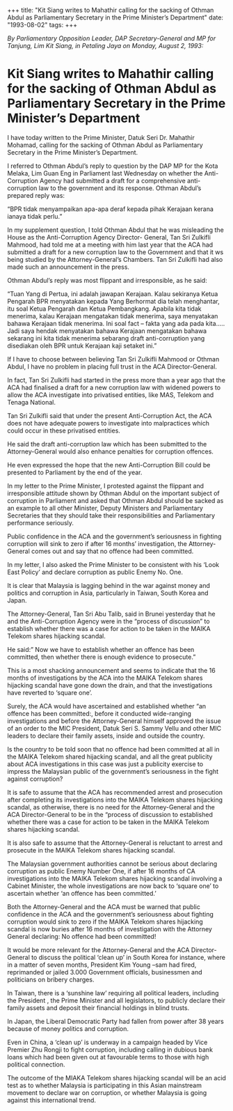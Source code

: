 +++ 
title: "Kit Siang writes to Mahathir calling for the sacking of Othman Abdul as Parliamentary Secretary in the Prime Minister’s Department"
date: "1993-08-02"
tags:
+++

_By Parliamentary Opposition Leader, DAP Secretary-General and MP for Tanjung, Lim Kit Siang, in Petaling Jaya on Monday, August 2, 1993:_

# Kit Siang writes to Mahathir calling for the sacking of Othman Abdul as Parliamentary Secretary in the Prime Minister’s Department

I have today written to the Prime Minister, Datuk Seri Dr. Mahathir Mohamad, calling for the sacking of Othman Abdul as Parliamentary Secretary in the Prime Minister’s Department.</u>

I referred to Othman Abdul’s reply to question by the DAP MP for the Kota Melaka, Lim Guan Eng in Parliament last Wednesday on whether the Anti-Corruption Agency had submitted a draft for a comprehensive anti-corruption law to the government and its response. Othman Abdul’s prepared reply was:

“BPR tidak menyampaikan apa-apa deraf kepada pihak Kerajaan kerana ianaya tidak perlu.”

In my supplement question, I told Othman Abdul that he was misleading the House as the Anti-Corruption Agency Director- General, Tan Sri Zulkifli Mahmood, had told me at a meeting with him last year that the ACA had submitted a draft for a new corruption law to the Government and that it ws being studied by the Attorney-General’s Chambers. Tan Sri Zulkifli had also made such an announcement in the press.

Othman Abdul’s reply was most flippant and irresponsible, as he said:

“Tuan Yang di Pertua, ini adalah jawapan Kerajaan. Kalau sekiranya Ketua Pengarah BPR menyatakan kepada Yang Berhormat dia telah menghantar, itu soal Ketua Pengarah dan Ketua Pembangkang. Apabila kita tidak menerima, kalau Kerajaan mengatakan tidak menerima, saya menyatakan bahawa Kerajaan tidak menerima. Ini soal fact – fakta yang ada pada kita..... Jadi saya hendak menyatakan bahawa Kerajaan mengatakan bahawa sekarang ini kita tidak menerima sebarang draft anti-corruption yang disediakan oleh BPR untuk Kerajaan kaji setaket ini.”

If I have to choose between believing Tan Sri Zulkifli Mahmood or Othman Abdul, I have no problem in placing full trust in the ACA Director-General.

In fact, Tan Sri Zulkifli had started in the press more than a year ago that the ACA had finalised a draft for a new corruption law with widened powers to allow the ACA investigate into privatised entities, like MAS, Telekom and Tenaga National.

Tan Sri Zulkifli said that under the present Anti-Corruption Act, the ACA does not have adequate powers to investigate into malpractices which could occur in these privatised entities.

He said the draft anti-corruption law which has been submitted to the Attorney-General would also enhance penalties for corruption offences.

He even expressed the hope that the new Anti-Corruption Bill could be presented to Parliament by the end of the year.

In my letter to the Prime Minister, I protested against the flippant and irresponsible attitude shown by Othman Abdul on the important subject of corruption in Parliament and asked that Othman Abdul should be sacked as an example to all other Minister, Deputy Ministers and Parliamentary Secretaries that they should take their responsibilities and Parliamentary performance seriously.

Public confidence in the ACA and the government’s seriousness in fighting corruption will sink to zero if after 16 months’ investigation, the Attorney-General comes out and say that no offence had been committed.


In my letter, I also asked the Prime Minister to be consistent with his ‘Look East Policy’ and declare corruption as public Enemy No. One.

It is clear that Malaysia is lagging behind in the war against money and politics and corruption in Asia, particularly in Taiwan, South Korea and Japan.

The Attorney-General, Tan Sri Abu Talib, said in Brunei yesterday that he and the Anti-Corruption Agency were in the “process of discussion” to establish whether there was a case for action to be taken in the MAIKA Telekom shares hijacking scandal.

He said:” Now we have to establish whether an offence has been committed, then whether there is enough evidence to prosecute.”

This is a most shacking announcement and seems to indicate that the 16 months of investigations by the ACA into the MAIKA Telekom shares hijacking scandal have gone down the drain, and that the investigations have reverted to ‘square one’. 

Surely, the ACA would have ascertained and established whether “an offence has been committed:, before it conducted wide-ranging investigations and before the Attorney-General himself approved the issue of an order to the MIC President, Datuk Seri S. Sammy Vellu and other MIC leaders to declare their family assets, inside and outside the country.

Is the country to be told soon that no offence had been committed at all in the MAIKA Telekom shared hijacking scandal, and all the great publicity about ACA investigations in this case was just a publicity exercise to impress the Malaysian public of the government’s seriousness in the fight against corruption? 

It is safe to assume that the ACA has recommended arrest and prosecution after completing its investigations into the MAIKA Telekom shares hijacking scandal, as otherwise, there is no need for the Attorney-General and the ACA Director-General to be in the “process of discussion to established whether there was a case for action to be taken in the MAIKA Telekom shares hijacking scandal.

It is also safe to assume that the Attorney-General is reluctant to arrest and prosecute in the MAIKA Telekom shares hijacking scandal.

The Malaysian government authorities cannot be serious about declaring corruption as public Enemy Number One, if after 16 months of CA investigations into the MAIKA Telekom shares hijacking scandal involving a Cabinet Minister, the whole investigations are now back to ‘square one’ to ascertain whether ‘an offence has been committed.’

Both the Attorney-General and the ACA must be warned that public confidence in the ACA and the government’s seriousness about fighting corruption would sink to zero if the MAIKA Telekom shares hijacking scandal is now buries after 16 months of investigation with the Attorney General declaring: No offence had been committed!

It would be more relevant for the Attorney-General and the ACA Director-General to discuss the political ‘clean up’ in South Korea for instance, where in a matter of seven months, President Kim Young –sam had fired, reprimanded or jailed 3.000 Government officials, businessmen and politicians on bribery charges. 

In Taiwan, there is a ‘sunshine law’ requiring all political leaders, including the President , the Prime Minister and all legislators, to publicly declare their family assets and deposit their financial holdings in blind trusts.

In Japan, the Liberal Democratic Party had fallen from power after 38 years because of money politics and corruption.

Even in China, a ‘clean up’ is underway in a campaign headed by Vice Premier Zhu Rongji to fight corruption, including calling in dubious bank loans which had been given out at favourable terms to those with high political connection.

The outcome of the MIAKA Telekom shares hijacking scandal will be an acid test as to whether Malaysia is participating in this Asian mainstream movement to declare war on corruption, or whether Malaysia is going against this international trend.
 
